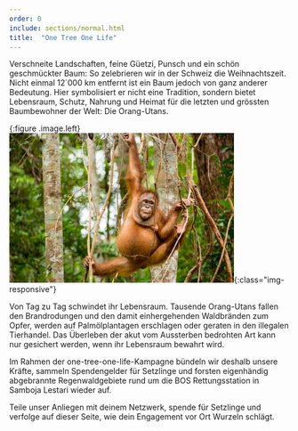 ```yaml
---
order: 0
include: sections/normal.html
title:  "One Tree One Life"
---
```

Verschneite Landschaften, feine Güetzi, Punsch und ein schön geschmückter Baum: So zelebrieren wir in der Schweiz die Weihnachtszeit. Nicht einmal 12`000 km  entfernt ist ein Baum jedoch von ganz anderer Bedeutung. Hier symbolisiert er nicht eine Tradition, sondern bietet Lebensraum, Schutz, Nahrung und Heimat für die letzten und grössten Baumbewohner der Welt: Die Orang-Utans.

{:figure .image.left}
  ![image-title-here](/assets/img/orang1.jpg){:class="img-responsive"}

Von Tag zu Tag schwindet ihr Lebensraum. Tausende Orang-Utans fallen den Brandrodungen und den damit einhergehenden Waldbränden zum Opfer, werden auf Palmölplantagen erschlagen oder geraten in den illegalen Tierhandel. Das Überleben der akut vom Aussterben bedrohten Art kann nur gesichert werden, wenn ihr Lebensraum bewahrt wird.

Im Rahmen der one-tree-one-life-Kampagne bündeln wir deshalb unsere Kräfte, sammeln Spendengelder für Setzlinge und forsten eigenhändig abgebrannte Regenwaldgebiete rund um die BOS Rettungsstation in Samboja Lestari wieder auf.

Teile unser Anliegen mit deinem Netzwerk, spende für Setzlinge und verfolge auf dieser Seite, wie dein Engagement vor Ort Wurzeln schlägt.